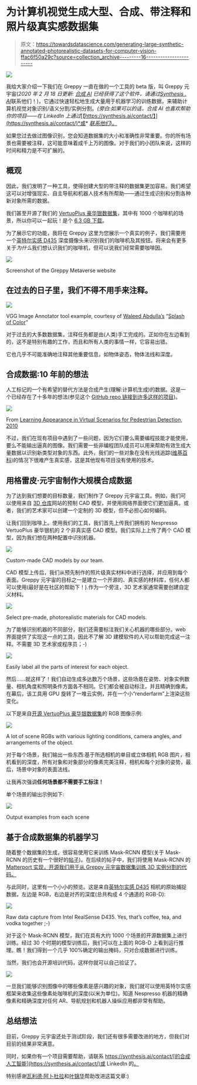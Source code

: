 # 为计算机视觉生成大型、合成、带注释和照片级真实感数据集

> 原文：<https://towardsdatascience.com/generating-large-synthetic-annotated-photorealistic-datasets-for-computer-vision-ffac6f50a29c?source=collection_archive---------16----------------------->

![](img/e409df055736a76e4d5d6a4e61c10a40.png)

我给大家介绍一下我们在 Greppy 一直在做的一个工具的 beta 版，叫 Greppy 元宇宙(*2020 年 2 月 18 日更新:* [*合成 AI*](https://synthesis.ai/) *已经获得了这个软件，请通过*[*Synthesis . AI*](https://synthesis.ai/)联系他们！)，它通过快速轻松地生成大量用于机器学习的训练数据，来辅助计算机视觉对象识别/语义分割/实例分割。*(旁白:如果可以的话，合成 AI 也喜欢帮助你的项目——在 LinkedIn* *上通过*[【https://synthesis.ai/contact/】](https://synthesis.ai/contact/)*或* [*联系他们)。*](https://www.linkedin.com/company/synthesis-ai/)

如果您过去做过图像识别，您会知道数据集的大小和准确性非常重要。你的所有场景也需要被注释，这可能意味着成千上万的图像。对于我们的小团队来说，这样的时间和精力是不可扩展的。

## 概观

因此，我们发明了一种工具，使得创建大型的带注释的数据集更加容易。我们希望这可以对增强现实、自主导航和机器人技术有所帮助——通过生成识别和分割各种新对象所需的数据。

我们甚至开源了我们的 [VertuoPlus 豪华银数据集](https://drive.google.com/file/d/1J4fnNh9IaXa6gkqbU93V2RmZStr8M9Bf/view?usp=sharing)，其中有 1000 个咖啡机的场景，所以你可以一起玩！是个 [6.3 GB 下载](https://drive.google.com/file/d/1J4fnNh9IaXa6gkqbU93V2RmZStr8M9Bf/view?usp=sharing)。

为了展示它的功能，我将在 Greppy 这里为您展示一个真实的例子，我们需要用一个[英特尔实感 D435](https://click.intel.com/intelr-realsensetm-depth-camera-d435.html) 深度摄像头来识别我们的咖啡机及其按钮。将来会有更多关于*为什么*我们想认识我们的咖啡机，但可以说我们经常需要咖啡因。

![](img/5a5c355c8f5eda045098ee76f038dc7f.png)

Screenshot of the Greppy Metaverse website

## 在过去的日子里，我们不得不用手来注释。

![](img/43ba2687edaec29559d36e22ace00cee.png)

VGG Image Annotator tool example, courtesy of [Waleed Abdulla’s](https://www.linkedin.com/in/waleedka/) “[Splash of Color](https://engineering.matterport.com/splash-of-color-instance-segmentation-with-mask-r-cnn-and-tensorflow-7c761e238b46)”

对于过去的大多数数据集，注释任务都是由(人类)手工完成的。正如你在左边看到的，这不是特别有趣的工作，而且和所有人类的事情一样，它容易出错。

它也几乎不可能准确地注释其他重要信息，如物体姿态，物体法线和深度。

## 合成数据:10 年前的想法

人工标记的一个有希望的替代方法是合成产生(理解:计算机生成)的数据。这是一个已经存在了十多年的想法(参见这个 [GitHub repo 链接到许多这样的项目](https://github.com/unrealcv/synthetic-computer-vision))。

![](img/dc2a18cec59b1df9617a93a71cbbc9bb.png)

From [Learning Appearance in Virtual Scenarios for Pedestrian Detection, 2010](http://people.csail.mit.edu/jmarin/docs/cvpr10.pdf)

不过，我们在现有项目中遇到了一些问题，因为它们要么需要编程技能才能使用，要么不能输出逼真的图像。我们需要一些非编程团队成员可以用来帮助有效生成大量数据以识别新类型对象的东西。此外，我们的一些对象在没有光线追踪([维基百科](https://en.wikipedia.org/wiki/Ray_tracing_(graphics)))的情况下很难产生真实感，这是其他现有项目没有使用的技术。

## 用格雷皮·元宇宙制作大规模合成数据

为了达到我们想要的目标数量，我们制作了 Greppy 元宇宙工具。例如，我们可以使用来自 [3D 仓库](https://3dwarehouse.sketchup.com/)网站的预制 CAD 模型，并使用网络界面使它们更加逼真。或者，我们的艺术家可以创建一个定制的 3D 模型，但不必担心如何编码。

让我们回到咖啡上。使用我们的工具，我们首先上传我们拥有的 Nespresso VertuoPlus 豪华银机的 2 个非真实感 CAD 模型。我们实际上上传了两个 CAD 模型，因为我们想在两种配置中识别机器。

![](img/65c3aafcbd449f59982ce1e4060a346a.png)

Custom-made CAD models by our team.

CAD 模型上传后，我们从预先制作的照片级真实材料中进行选择，并应用到每个表面。Greppy 元宇宙的目标之一是建立一个开源的、真实感的材料库，任何人都可以使用(最好是在社区的帮助下！).作为一个旁注，3D 艺术家通常需要创建自定义材料。

![](img/6a1d3ed76e70c1f8e3b1785d2e2455a6.png)

Select pre-made, photorealistic materials for CAD models.

为了能够识别机器的不同部分，我们还需要标注我们关心机器的哪些部分。web 界面提供了实现这一点的工具，因此不了解 3D 建模软件的人可以帮助完成这一注释。不需要 3D 艺术家或程序员；-)

![](img/827059d291f89780ccda337f8725e4fb.png)

Easily label all the parts of interest for each object.

然后……就这样了！我们自动生成多达数万个场景，这些场景在姿势、对象实例数量、相机角度和照明条件方面各不相同。它们都会被自动标注，并且精确到像素。在幕后，该工具用 GPU 旋转了一堆云实例，并在一个小“renderfarm”上渲染这些变化。

以下是来自[开源 VertuoPlus 豪华银数据集](https://drive.google.com/open?id=1J4fnNh9IaXa6gkqbU93V2RmZStr8M9Bf)的 RGB 图像示例:

![](img/6e2f92432130381df0269a777be81d04.png)

A lot of scene RGBs with various lighting conditions, camera angles, and arrangements of the object.

对于每个场景，我们输出一些东西:基于所选相机的单目或立体相机 RGB 图片，相机看到的深度，所有对象和对象部分的像素完美注释，相机和每个对象的姿势，最后，场景中对象的表面法线。

让我再次强调**任何场景都不需要手工标注！**

单个场景的输出示例如下:

![](img/8ee5aa610f2f0e5ee6936062442dafa2.png)

Output examples from each scene

## 基于合成数据集的机器学习

随着整个数据集的生成，很容易使用它来训练 Mask-RCNN 模型(关于 Mask-RCNN 的历史有一个很好的[帖子](https://blog.athelas.com/a-brief-history-of-cnns-in-image-segmentation-from-r-cnn-to-mask-r-cnn-34ea83205de4))。在后续的帖子中，我们将使用 Mask-RCNN 的 [Matterport 实现，开源我们用于从 Greppy 元宇宙数据集训练 3D 实例分割的代码。](https://github.com/matterport/Mask_RCNN)

与此同时，这里有一个小小的预览。这是来自[英特尔实感 D435](https://click.intel.com/intelr-realsensetm-depth-camera-d435.html) 相机的原始捕捉数据，左边是 RGB，右边是对齐的深度(总共构成 4 个通道的 RGB-D):

![](img/898c94134de9a011f0dd7cb0a0fffe9a.png)

Raw data capture from Intel RealSense D435\. Yes, that’s coffee, tea, and vodka together ;-)

对于这个 Mask-RCNN 模型，我们在具有大约 1000 个场景的开源数据集上进行训练。经过 30 个时期的模型训练后，我们可以在上面的 RGB-D 上看到运行推理。瞧！我们得到一个几乎 100%确定的输出掩码，只对合成数据进行训练。

当然，我们也会开源培训代码，这样你就可以自己验证了。

![](img/9f3cf7719415102fe3b6e3c62a98184c.png)

一旦我们能够识别图像中的哪些像素是感兴趣的对象，我们就可以使用英特尔实感框架来收集这些像素处咖啡机的深度(以米为单位)。知道 Nespresso 机器的精确像素和精确深度对任何 AR、导航规划和机器人操纵应用都非常有帮助。

## 总结想法

目前，Greppy 元宇宙还处于测试阶段，我们还有很多需要改进的地方，但我们对目前的结果非常满意。

同时，如果你有一个项目需要帮助，请联系 https://synthesis.ai/contact/[的合成人工智能](https://synthesis.ai/contact/)或 LinkedIn 的[。](https://www.linkedin.com/company/synthesis-ai/)

特别感谢[瓦利德·阿卜杜拉](https://www.linkedin.com/in/waleedka/)和[叶锦华](https://www.linkedin.com/in/jyip4849/)帮助改进这篇文章:)